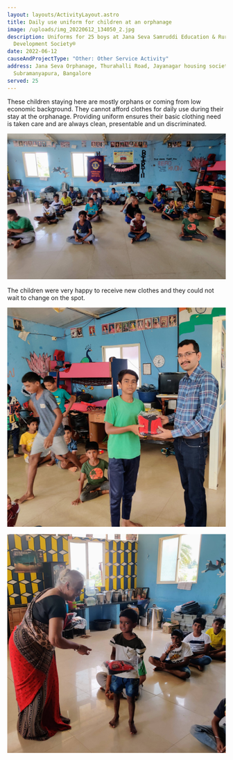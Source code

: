 ```yaml
---
layout: layouts/ActivityLayout.astro
title: Daily use uniform for children at an orphanage
image: /uploads/img_20220612_134050_2.jpg
description: Uniforms for 25 boys at Jana Seva Samruddi Education & Rural
  Development Society®
date: 2022-06-12
causeAndProjectType: "Other: Other Service Activity"
address: Jana Seva Orphanage, Thurahalli Road, Jayanagar housing society layout,
  Subramanyapura, Bangalore
served: 25
---
```

These children staying here are mostly orphans or coming from low economic background. They cannot afford clothes for daily use during their stay at the orphanage. Providing uniform ensures their basic clothing need is taken care and are always clean, presentable and un discriminated.

![Before uniform distribution](/uploads/img_20220612_132813_2.jpg "Before uniform distribution")

The children were very happy to receive new clothes and they could not wait to change on the spot.

![Uniform distribution](/uploads/img_20220612_133041_2.jpg "Uniform distribution by Lion Dheeraj")

![Uniform distribution](/uploads/img_20220612_133008_2.jpg "Uniform distribution by Lion Bhanu Rao")
